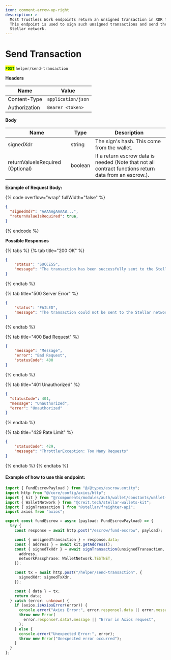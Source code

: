 ```yaml
---
icon: comment-arrow-up-right
description: >-
  Most Trustless Work endpoints return an unsigned transaction in XDR format.
  This endpoint is used to sign such unsigned transactions and send them to the
  Stellar network.
---
```


# Send Transaction

<mark style="color:green;">**`POST`**</mark> `helper/send-transaction`

**Headers**

| Name          | Value              |
| ------------- | ------------------ |
| Content-Type  | `application/json` |
| Authorization | `Bearer <token>`   |

**Body**

| Name                             | Type    | Description                                                                                           |
| -------------------------------- | ------- | ----------------------------------------------------------------------------------------------------- |
| signedXdr                        | string  | The sign's hash. This come from the wallet.                                                           |
| returnValueIsRequired (Optional) | boolean | If a return escrow data is needed (Note that not all contract functions return data from an escrow.). |

**Example of Request Body:**

{% code overflow="wrap" fullWidth="false" %}
```json
{
  "signedXdr": "AAAAAgAAAAB...",
  "returnValueIsRequired": true,
}
```
{% endcode %}

**Possible Responses**

{% tabs %}
{% tab title="200 OK" %}
```json
{
    "status": "SUCCESS",
    "message": "The transaction has been successfully sent to the Stellar network"
}
```
{% endtab %}

{% tab title="500 Server Error" %}
```json
{
    "status": "FAILED",
    "message": "The transaction could not be sent to the Stellar network for some unknown reason. Please try again."
}
```
{% endtab %}

{% tab title="400 Bad Request" %}
```json
{
    "message": "Message",
    "error": "Bad Request",
    "statusCode": 400
}

```
{% endtab %}

{% tab title="401 Unauthorized" %}
```json
{
  "statusCode": 401,
  "message": "Unauthorized",
  "error": "Unauthorized"
}
```
{% endtab %}

{% tab title="429 Rate Limit" %}
```json
{
    "statusCode": 429,
    "message": "ThrottlerException: Too Many Requests"
}
```
{% endtab %}
{% endtabs %}

#### Example of how to use this endpoint:

```typescript
import { FundEscrowPayload } from "@/@types/escrow.entity";
import http from "@/core/config/axios/http";
import { kit } from "@/components/modules/auth/wallet/constants/wallet-kit.constant";
import { WalletNetwork } from "@creit.tech/stellar-wallets-kit";
import { signTransaction } from "@stellar/freighter-api";
import axios from "axios";

export const fundEscrow = async (payload: FundEscrowPayload) => {
  try {
    const response = await http.post("/escrow/fund-escrow", payload);

    const { unsignedTransaction } = response.data;
    const { address } = await kit.getAddress();
    const { signedTxXdr } = await signTransaction(unsignedTransaction, {
      address,
      networkPassphrase: WalletNetwork.TESTNET,
    });

    const tx = await http.post("/helper/send-transaction", {
      signedXdr: signedTxXdr,
    });

    const { data } = tx;
    return data;
  } catch (error: unknown) {
    if (axios.isAxiosError(error)) {
      console.error("Axios Error:", error.response?.data || error.message);
      throw new Error(
        error.response?.data?.message || "Error in Axios request",
      );
    } else {
      console.error("Unexpected Error:", error);
      throw new Error("Unexpected error occurred");
    }
  }
};
```
